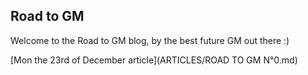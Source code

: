 ## Road to GM

Welcome to the Road to GM blog, by the best future GM out there :)

[Mon the 23rd of December article](ARTICLES/ROAD TO GM N°0.md)

